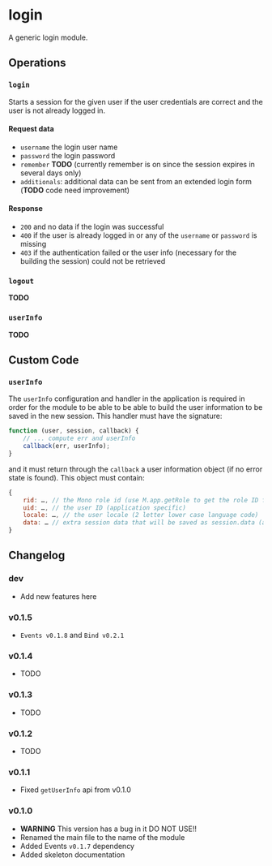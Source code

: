 login
=====

A generic login module.


## Operations

### `login`

Starts a session for the given user if the user credentials are correct and the user is not already logged in.

#### Request data

- `username` the login user name
- `password` the login password
- `remember` **TODO** (currently remember is on since the session expires in several days only)
- `additionals`: additional data can be sent from an extended login form (**TODO** code need improvement)

#### Response

- `200` and no data if the login was successful
- `400` if the user is already logged in or any of the `username` or `password` is missing
- `403` if the authentication failed or the user info (necessary for the building the session) could not be retrieved

### `logout`

**TODO**

### `userInfo`

**TODO**


## Custom Code

### `userInfo`

The `userInfo` configuration and handler in the application is required in order for the module to be able to be able to build the user information to be saved in the new session. This handler must have the signature:

```js
function (user, session, callback) {
    // ... compute err and userInfo
    callback(err, userInfo);
}
```

and it must return through the `callback` a user information object (if no error state is found). This object must contain:

```js
{
    rid: …, // the Mono role id (use M.app.getRole to get the role ID for a role with a given name)
    uid: …, // the user ID (application specific)
    locale: …, // the user locale (2 letter lower case language code)
    data: … // extra session data that will be saved as session.data (application specific)
}
```


## Changelog

### dev

- Add new features here


### v0.1.5
 - `Events v0.1.8` and `Bind v0.2.1`

### v0.1.4
 - TODO

### v0.1.3
 - TODO

### v0.1.2
 - TODO

### v0.1.1

- Fixed `getUserInfo` api from v0.1.0

### v0.1.0

- **WARNING** This version has a bug in it DO NOT USE!!
- Renamed the main file to the name of the module
- Added Events `v0.1.7` dependency
- Added skeleton documentation

